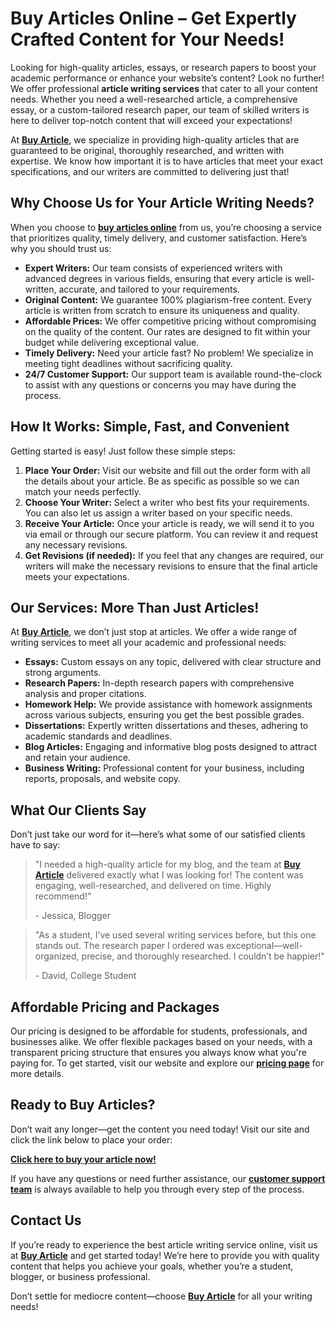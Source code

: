 # Buy Articles Online – Get Expertly Crafted Content for Your Needs!

Looking for high-quality articles, essays, or research papers to boost your academic performance or enhance your website’s content? Look no further! We offer professional **article writing services** that cater to all your content needs. Whether you need a well-researched article, a comprehensive essay, or a custom-tailored research paper, our team of skilled writers is here to deliver top-notch content that will exceed your expectations!

At [**<u>Buy Article</u>**](https://tinyurl.com/topessay?keyword=buy+article), we specialize in providing high-quality articles that are guaranteed to be original, thoroughly researched, and written with expertise. We know how important it is to have articles that meet your exact specifications, and our writers are committed to delivering just that!

## Why Choose Us for Your Article Writing Needs?

When you choose to [**buy articles online**](https://tinyurl.com/topessay?keyword=buy+article) from us, you’re choosing a service that prioritizes quality, timely delivery, and customer satisfaction. Here’s why you should trust us:

- **Expert Writers:** Our team consists of experienced writers with advanced degrees in various fields, ensuring that every article is well-written, accurate, and tailored to your requirements.
- **Original Content:** We guarantee 100% plagiarism-free content. Every article is written from scratch to ensure its uniqueness and quality.
- **Affordable Prices:** We offer competitive pricing without compromising on the quality of the content. Our rates are designed to fit within your budget while delivering exceptional value.
- **Timely Delivery:** Need your article fast? No problem! We specialize in meeting tight deadlines without sacrificing quality.
- **24/7 Customer Support:** Our support team is available round-the-clock to assist with any questions or concerns you may have during the process.

## How It Works: Simple, Fast, and Convenient

Getting started is easy! Just follow these simple steps:

1. **Place Your Order:** Visit our website and fill out the order form with all the details about your article. Be as specific as possible so we can match your needs perfectly.
2. **Choose Your Writer:** Select a writer who best fits your requirements. You can also let us assign a writer based on your specific needs.
3. **Receive Your Article:** Once your article is ready, we will send it to you via email or through our secure platform. You can review it and request any necessary revisions.
4. **Get Revisions (if needed):** If you feel that any changes are required, our writers will make the necessary revisions to ensure that the final article meets your expectations.

## Our Services: More Than Just Articles!

At [**Buy Article**](https://tinyurl.com/topessay?keyword=buy+article), we don’t just stop at articles. We offer a wide range of writing services to meet all your academic and professional needs:

- **Essays:** Custom essays on any topic, delivered with clear structure and strong arguments.
- **Research Papers:** In-depth research papers with comprehensive analysis and proper citations.
- **Homework Help:** We provide assistance with homework assignments across various subjects, ensuring you get the best possible grades.
- **Dissertations:** Expertly written dissertations and theses, adhering to academic standards and deadlines.
- **Blog Articles:** Engaging and informative blog posts designed to attract and retain your audience.
- **Business Writing:** Professional content for your business, including reports, proposals, and website copy.

## What Our Clients Say

Don’t just take our word for it—here’s what some of our satisfied clients have to say:

> "I needed a high-quality article for my blog, and the team at [**Buy Article**](https://tinyurl.com/topessay?keyword=buy+article) delivered exactly what I was looking for! The content was engaging, well-researched, and delivered on time. Highly recommend!"
> 
> <footer>- Jessica, Blogger</footer>

> "As a student, I’ve used several writing services before, but this one stands out. The research paper I ordered was exceptional—well-organized, precise, and thoroughly researched. I couldn’t be happier!"
> 
> <footer>- David, College Student</footer>

## Affordable Pricing and Packages

Our pricing is designed to be affordable for students, professionals, and businesses alike. We offer flexible packages based on your needs, with a transparent pricing structure that ensures you always know what you're paying for. To get started, visit our website and explore our [**pricing page**](https://tinyurl.com/topessay?keyword=buy+article) for more details.

## Ready to Buy Articles?

Don’t wait any longer—get the content you need today! Visit our site and click the link below to place your order:

[**Click here to buy your article now!**](https://tinyurl.com/topessay?keyword=buy+article)

If you have any questions or need further assistance, our [**customer support team**](https://tinyurl.com/topessay?keyword=buy+article) is always available to help you through every step of the process.

## Contact Us

If you’re ready to experience the best article writing service online, visit us at [**Buy Article**](https://tinyurl.com/topessay?keyword=buy+article) and get started today! We’re here to provide you with quality content that helps you achieve your goals, whether you’re a student, blogger, or business professional.

Don’t settle for mediocre content—choose **[Buy Article](https://tinyurl.com/topessay?keyword=buy+article)** for all your writing needs!
